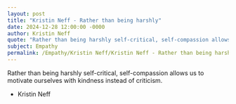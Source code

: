 ```yaml
---
layout: post
title: "Kristin Neff - Rather than being harshly"
date: 2024-12-28 12:00:00 -0000
author: Kristin Neff
quote: "Rather than being harshly self-critical, self-compassion allows us to motivate ourselves with kindness instead of criticism."
subject: Empathy
permalink: /Empathy/Kristin Neff/Kristin Neff - Rather than being harshly
---
```


Rather than being harshly self-critical, self-compassion allows us to motivate ourselves with kindness instead of criticism.

- Kristin Neff
